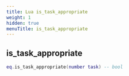 ```yaml
---
title: Lua is_task_appropriate
weight: 1
hidden: true
menuTitle: is_task_appropriate
---
```

## is_task_appropriate
```lua
eq.is_task_appropriate(number task) -- bool
```